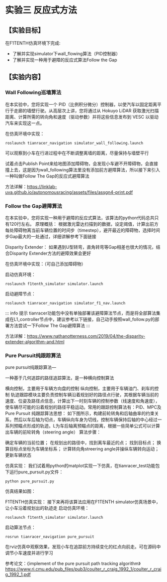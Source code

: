 # 实验三 反应式方法

## 【实验目标】

在F1TENTH仿真环境下完成:
- 了解并实现simulator下wall_flowing算法（PID控制器）
- 了解并实现一种用于避障的反应式算法Follow the Gap

## 【实验内容】

### Wall Following巡墙算法

在本实验中，您将实现一个 PID（比例积分微分）控制器，以使汽车以固定距离平行于走廊的墙壁行驶。从高层次上讲，您将通过从 Hokuyo LiDAR 获取激光扫描距离、计算所需的转向角和速度（驱动参数）并将这些信息发布到 VESC 以驱动汽车来实现这一点。

在仿真环境中实现：
```shell
roslaunch tianracer_navigation simulator_wall_following.launch
```

可以观察到小车在行进过程中在不断调整离墙的距离，尽量保持与墙壁平行

试着点击Publish Point来给地图添加障碍物，会发现小车避不开障碍物，会直接撞上去，这是因为wall_following算法里没有添加前方避障算法，所以接下来引入一种叫做Follow The Gap的反应式避障算法

方法详解：https://linklab-uva.github.io/autonomousracing/assets/files/assgn4-print.pdf

### Follow the Gap避障算法

在本实验中，您将实现一种用于避障的反应式算法，该算法的python代码总共只有120行左右。
原理概括： 根据激光雷达扫描到的数据，设定阈值，计算出前方每处障碍物离当前车辆位置的时间步（timestep），避开最近的障碍物，选择时间步Gap最大的一处通过，详细讲解参考下面链接

Disparity Extender：
如果遇到U型转弯，直角转弯等Gap相差也很大的情况，结合Disparity Extender方法的避障效果会更好

在仿真环境中实现：（可自己添加障碍物）

启动仿真环境：
```
roslaunch f1tenth_simulator simulator.launch
```

启动避障节点：
```
roslaunch tianracer_navigation simulator_f1_nav.launch
```

::: info 提示
tianracer功能包中没有单独部署该避障算法节点，而是将全部算法集成在L1_controller节点中，建议参考以下链接，自己动手按照wall_follow.py的部署方法尝试一下Follow The Gap避障算法
:::

方法详解：https://www.nathanotterness.com/2019/04/the-disparity-extender-algorithm-and.html

### Pure Pursuit纯跟踪算法

pure pursuit纯跟踪算法—

一种基于几何追踪的路径追踪算法，是一种横向控制算法

横向控制，主要用于车辆方向盘的控制
纵向控制，主要用于车辆油门、刹车的控制
轨迹跟踪模块主要负责控制车辆沿着规划好的路径点行驶，其根据车辆当前的速度、位姿及路径点信息，计算出下一时刻车辆的控制参数（线速度和角速度），使车辆尽可能的沿着规划的路径平稳运动。常用的跟踪控制算法有：PID、MPC及Pure Pursuit
纯跟踪算法思想：
如下图所示，构建前轮转角和后轴曲率的约束关系，然后以车后轴为切点，车辆纵向车身为切线，控制车辆保持后轴的中心经过一系列预瞄点形成的轨迹。L为车后轴离预瞄点的距离，根据一些简单公式可以计算出车辆的前轮转角（steering angle）
算法步骤：

确定车辆的当前位置；
在规划出的路径中，找到离车最近的点；
找到目标点；
换算目标点坐标为车辆坐标系；
计算转向角streering angle并操纵车辆转向运动；
更新车辆状态


仿真实现：
我们试着用python的matplot实现一下仿真，在tianracer_test功能包下运行pure_pursuit.py文件：
```
python pure_pursuit.py
```

仿真结果如图：

F1TENTH仿真实现：
接下来再将该算法应用在F1TENTH simulator仿真场景中，让小车沿着规划出的轨迹走
启动仿真环境：
```shell
roslaunch f1tenth_simulator simulator.launch
```
启动算法节点：

```shell
rosrun tianracer_navigation pure_pursuit
```
在rviz仿真中观察效果，发现小车在追踪前方持续变化的红点向前走。可在源码中调节小车速度并进行学习

参考论文：《implement of the pure pursuit path tracking algorithm》https://www.ri.cmu.edu/pub_files/pub3/coulter_r_craig_1992_1/coulter_r_craig_1992_1.pdf
